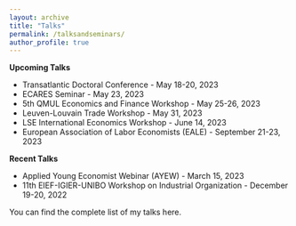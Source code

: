 ```yaml
---
layout: archive
title: "Talks"
permalink: /talksandseminars/
author_profile: true
---
```


**Upcoming Talks**

- <a href="https://www.london.edu/phd/transatlantic-doctoral-conference" style="text-decoration: none" target="_blank">Transatlantic Doctoral Conference</a> - May 18-20, 2023
- ECARES Seminar - May 23, 2023
- 5th QMUL Economics and Finance Workshop - May 25-26, 2023
- Leuven-Louvain Trade Workshop - May 31, 2023
- <a href="https://cep.lse.ac.uk/_new/EVENTS/International-Economics-Workshop/" style="text-decoration: none" target="_blank">LSE International Economics Workshop </a>  - June 14, 2023
- <a href="https://eale2023prague.eu" style="text-decoration: none" target="_blank">European Association of Labor Economists (EALE)</a> - September 21-23, 2023
 
**Recent Talks**
- <a href="https://www.monash.edu/business/research/our-research/impact-labs/soda-labs/our-events/applied-young-economists" style="text-decoration: none" target="_blank">Applied Young Economist Webinar (AYEW)</a> - March 15, 2023
- <a href="https://www.eief.it/eief/images/Program__11th_EIEF-IGIIER-UNIBO_workshop_on_IO.pdf" style="text-decoration: none" target="_blank">11th EIEF-IGIER-UNIBO Workshop on Industrial Organization</a> - December 19-20, 2022


You can find the complete list of my talks <a href="https://github.com/fabrizioleone/Resume/raw/main/CV_FL.pdf" style="text-decoration: none" target="_blank">here</a>.
